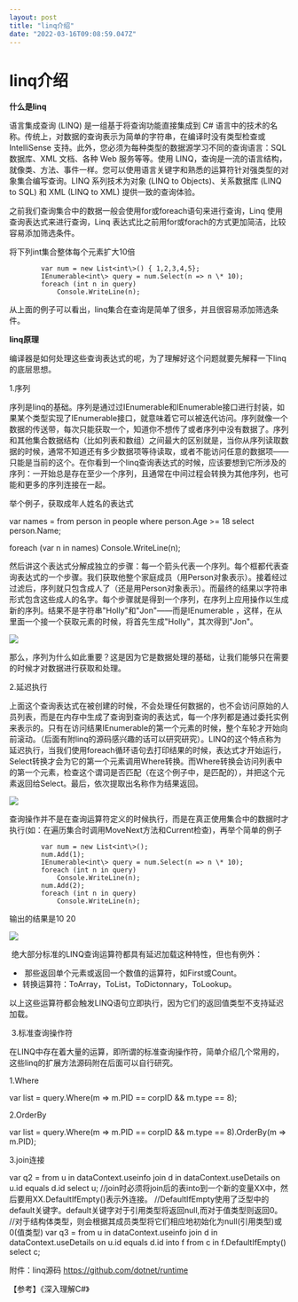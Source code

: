 ```yaml
---
layout: post
title: "linq介绍"
date: "2022-03-16T09:08:59.047Z"
---
```

linq介绍
======

**什么是linq**

语言集成查询 (LINQ) 是一组基于将查询功能直接集成到 C# 语言中的技术的名称。传统上，对数据的查询表示为简单的字符串，在编译时没有类型检查或 IntelliSense 支持。此外，您必须为每种类型的数据源学习不同的查询语言：SQL 数据库、XML 文档、各种 Web 服务等等。使用 LINQ，查询是一流的语言结构，就像类、方法、事件一样。您可以使用语言关键字和熟悉的运算符针对强类型的对象集合编写查询。LINQ 系列技术为对象 (LINQ to Objects)、关系数据库 (LINQ to SQL) 和 XML (LINQ to XML) 提供一致的查询体验。

之前我们查询集合中的数据一般会使用for或foreach语句来进行查询，Linq 使用查询表达式来进行查询，Linq 表达式比之前用for或forach的方式更加简洁，比较容易添加筛选条件。

将下列int集合整体每个元素扩大10倍

            var num = new List<int\>() { 1,2,3,4,5};
            IEnumerable<int\> query = num.Select(n => n \* 10);
            foreach (int n in query)
                Console.WriteLine(n);

从上面的例子可以看出，linq集合在查询是简单了很多，并且很容易添加筛选条件。

**linq原理**

编译器是如何处理这些查询表达式的呢，为了理解好这个问题就要先解释一下linq的底层思想。

1.序列

序列是linq的基础。序列是通过过IEnumerable和IEnumerable<T>接口进行封装，如果某个类型实现了IEnumerable接口，就意味着它可以被迭代访问。序列就像一个数据的传送带，每次只能获取一个，知道你不想传了或者序列中没有数据了。序列和其他集合数据结构（比如列表和数组）之间最大的区别就是，当你从序列读取数据的时候，通常不知道还有多少数据项等待读取，或者不能访问任意的数据项——只能是当前的这个。在你看到一个linq查询表达式的时候，应该要想到它所涉及的序列：一开始总是存在至少一个序列，且通常在中间过程会转换为其他序列，也可能和更多的序列连接在一起。

举个例子，获取成年人姓名的表达式

var names = from person in people
                    where person.Age >= 18
                    select person.Name;

foreach (var n in names)
                Console.WriteLine(n);

然后讲这个表达式分解成独立的步骤：每一个箭头代表一个序列。每个框都代表查询表达式的一个步骤。我们获取他整个家庭成员（用Person对象表示）。接着经过过滤后，序列就只包含成人了（还是用Person对象表示）。而最终的结果以字符串形式包含这些成人的名字。每个步骤就是得到一个序列，在序列上应用操作以生成新的序列。结果不是字符串"Holly"和"Jon"——而是IEnumerable <String>，这样，在从里面一个接一个获取元素的时候，将首先生成"Holly"，其次得到"Jon"。

![](https://img2022.cnblogs.com/blog/1376841/202203/1376841-20220316160435375-591160673.png)

那么，序列为什么如此重要？这是因为它是数据处理的基础，让我们能够只在需要的时候才对数据进行获取和处理。

2.延迟执行

上面这个查询表达式在被创建的时候，不会处理任何数据的，也不会访问原始的人员列表，而是在内存中生成了查询到查询的表达式，每一个序列都是通过委托实例来表示的。只有在访问结果IEnumerable<string>的第一个元素的时候，整个车轮才开始向前滚动。（后面有附linq的源码感兴趣的话可以研究研究）。LINQ的这个特点称为延迟执行，当我们使用foreach循环语句去打印结果的时候，表达式才开始运行，Select转换才会为它的第一个元素调用Where转换。而Where转换会访问列表中的第一个元素，检查这个谓词是否匹配（在这个例子中，是匹配的），并把这个元素返回给Select。最后，依次提取出名称作为结果返回。

![](https://img2022.cnblogs.com/blog/1376841/202203/1376841-20220316162725149-485889313.png)

查询操作并不是在查询运算符定义的时候执行，而是在真正使用集合中的数据时才执行(如：在遍历集合时调用MoveNext方法和Current检查)，再举个简单的例子

            var num = new List<int\>();
            num.Add(1);
            IEnumerable<int\> query = num.Select(n => n \* 10);
            foreach (int n in query)
                Console.WriteLine(n);
            num.Add(2);
            foreach (int n in query)
                Console.WriteLine(n);

输出的结果是10 20

![](https://img2022.cnblogs.com/blog/1376841/202203/1376841-20220316163119954-1668733944.png)

 绝大部分标准的LINQ查询运算符都具有延迟加载这种特性，但也有例外：

*    那些返回单个元素或返回一个数值的运算符，如First或Count。
*   转换运算符：ToArray，ToList，ToDictonnary，ToLookup。

以上这些运算符都会触发LINQ语句立即执行，因为它们的返回值类型不支持延迟加载。

 3.标准查询操作符

在LINQ中存在着大量的运算，即所谓的标准查询操作符，简单介绍几个常用的，这些linq的扩展方法源码附在后面可以自行研究。

1.Where

var list = query.Where(m => m.PID == corpID && m.type == 8);

2.OrderBy

var list = query.Where(m => m.PID == corpID && m.type == 8).OrderBy(m => m.PID);

3.join连接

var q2 = from u in dataContext.useinfo
                         join d in dataContext.useDetails on u.id equals d.id
                         select u;
//join时必须将join后的表into到一个新的变量XX中，然后要用XX.DefaultIfEmpty()表示外连接。
//DefaultIfEmpty使用了泛型中的default关键字。default关键字对于引用类型将返回null,而对于值类型则返回0。
 //对于结构体类型，则会根据其成员类型将它们相应地初始化为null(引用类型)或0(值类型)
var q3 = from u in dataContext.useinfo
             join d in dataContext.useDetails on u.id equals d.id into f
             from c in f.DefaultIfEmpty()
             select c;

附件：linq源码 https://github.com/dotnet/runtime

【参考】《深入理解C#》